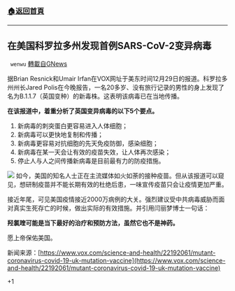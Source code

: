 ###  [:house:返回首頁](https://github.com/ourhimalayas/txt)
---

## 在美国科罗拉多州发现首例SARS-CoV-2变异病毒
` wenwu` [轉載自GNews](https://gnews.org/zh-hans/698269/)

据Brian Resnick和Umair Irfan在VOX网址于美东时间12月29日的报道。科罗拉多州州长Jared Polis在今晚报告，一名20多岁、没有旅行记录的男性的身上发现了名为B.1.1.7（英国变种）的新毒株。这表明该病毒已在当地传播。

**在该报道中，着重分析了英国变异病毒的以下5个要点。**

1. 新病毒的刺突蛋白更容易进入人体细胞；
2. 新病毒可以更快地复制和传播；
3. 新病毒更容易对抗细胞的先天免疫防御，感染细胞；
4. 新病毒在某一天会让有效的疫苗失效，让人体再次感染；
5. 停止人与人之间传播新病毒是目前最有力的防疫措施。

![]()![](https://gnews-media-offload.s3.amazonaws.com/wp-content/uploads/2020/12/20115040/image0-152.jpg)
如今，美国的知名人士正在主流媒体如火如荼的接种疫苗。但从该报道可以窥见，想研制疫苗并不能长期有效的杜绝后患，一味宣传疫苗只会让疫情更加严重。

接近年尾，可见美国疫情接近2000万病例的大关。强烈建议受中共病毒威胁而面对真实生死存亡的时候，做出实际的有效措施。并引用闫丽梦博士一句话：

**羟氯喹可能是当下最好的治疗和预防方法，虽然它也不是神药。**

愿上帝保佑美国。

新闻来源：[https://www.vox.com/science-and-health/22192061/mutant-coronavirus-covid-19-uk-mutation-vaccine](https://www.vox.com/science-and-health/22192061/mutant-coronavirus-covid-19-uk-mutation-vaccine)

+1
